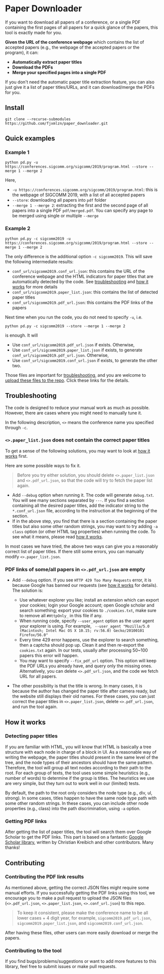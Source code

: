 # Paper Downloader
If you want to download all papers of a conference, or a single PDF containing the first pages of all papers for a quick glance of the papers, this tool is exactly made for you.

**Given the URL of the conference webpage** which contains the list of accepted papers (e.g., the webpage of the accepted papers or the program), it can:

* **Automatically extract paper titles**
* **Download the PDFs**
* **Merge your specified pages into a single PDF**

If you don't need the automatic paper title extraction feature, you can also just give it a list of paper titles/URLs, and it can download/merge the PDFs for you.

## Install
```
git clone --recurse-submodules https://github.com/fjxmlzn/paper_downloader.git
```

## Quick examples
### Example 1
```
python pd.py -u https://conferences.sigcomm.org/sigcomm/2019/program.html --store --merge 1 --merge 2
```
Here,

* `-u https://conferences.sigcomm.org/sigcomm/2019/program.html`: this is the webpage of SIGCOMM 2019, with a list of all accepted papers
* `--store`: downloading all papers into `pdf` folder
* `--merge 1 --merge 2`: extracting the first and the second page of all papers into a single PDF `pdf/merged.pdf`. You can specify any page to be merged using single or multiple `--merge`

### Example 2
```
python pd.py -c sigcomm2019 -u https://conferences.sigcomm.org/sigcomm/2019/program.html --store --merge 1 --merge 2
```
The only difference is the additional option `-c sigcomm2019`. This will save the following intermediate results:

*  `conf_url/sigcomm2019.conf_url.json`: this contains the URL of the conference webpage and the HTML indicators for paper titles that are automatically detected by the code. See [troubleshooting](#troubleshooting) and [how it works](#how-it-works) for more details
*  `conf_url/sigcomm2019.paper_list.json`: this contains the list of detected paper titles
*  `conf_url/sigcomm2019.pdf_url.json`: this contains the PDF links of the papers

Next time when you run the code, you do not need to specify `-u`, i.e.

```
python pd.py -c sigcomm2019 --store --merge 1 --merge 2
```

is enough. It will 

* Use `conf_url/sigcomm2019.pdf_url.json` if exists. Otherwise,
* Use `conf_url/sigcomm2019.paper_list.json` if exists, to generate  `conf_url/sigcomm2019.pdf_url.json`. Otherwise,
* Use `conf_url/sigcomm2019.conf_url.json` if exists, to generate the other two.

Those files are important for [troubleshooting](#troubleshooting), and you are welcome to [upload these files to the repo](#contributing). Click these links for the details.

## Troubleshooting
The code is designed to reduce your manual work as much as possible. However, there are cases where you might need to manually tune it.

In the following description, `<>` means the conference name you specified through `-c`.

### `<>.paper_list.json` does not contain the correct paper titles
To get a sense of the following solutions, you may want to look at [how it works](#how-it-works) first.

Here are some possible ways to fix it.

> Before you try either solution, you should delete `<>.paper_list.json` and `<>.pdf_url.json`, so that the code will try to fetch the paper list again.

* Add `--debug` option when running it. The code will generate `debug.txt`. You will see many sections separated by `---`. If you find a section containing all the desired paper titles, add the indicator string to the `*.conf_url.json` file, according to the instruction at the beginning of the section.
* If in the above step, you find that there is a section containing the paper titles but also some other random strings, you may want to try adding `-a class` option (or other HTML tag properties) when running the code. To see what it means, please read [how it works](#how-it-works).

In most cases we have tried, the above two ways can give you a reasonably correct list of paper titles. If there still some errors, you can manually modify `<>.paper_list.json`.

### PDF links of some/all papers in `<>.pdf_url.json` are empty
* Add `--debug` option. If you see `HTTP 429 Too Many Requests` error, it is because Google has banned our requests (see [how it works](#how-it-works) for details). The solution is:
    * Use whatever explorer you like; install an extension which can export your cookies; login your Google account; open Google scholar and search something; export your cookies to `./cookies.txt`, make sure to remove all `#HttpOnly_` in this file if any.
    * When running code, specify `--user_agent` option as the user agent your explorer is using. For example,
` --user_agent "Mozilla/5.0 (Macintosh; Intel Mac OS X 10.15; rv:56.0) Gecko/20100101 Firefox/56.0"`
    * Every time 429 error happens, use the explorer to search something, then a captcha should pop up. Clean it and then re-export the `cookies.txt` again. In our tests, usually after processing 50~100 papers this error will happen.
    * You may want to specify `--fix_pdf_url` option. This option will keep the PDF URLs you already have, and query only the missing ones. Alternatively, you can delete `<>.pdf_url.json`, and the code we fetch URL for all papers.

* The other possibility is that the title is wrong. In many cases, it is because the author has changed the paper title after camera ready, but the website still displays their old names. For these cases, you can just correct the paper titles in `<>.paper_list.json`, delete `<>.pdf_url.json`, and run the tool again.

    

## How it works
### Detecting paper titles
If you are familiar with HTML, you will know that HTML is basically a tree structure with each node in charge of a block in UI. As a reasonable way of writing the webpage, the paper titles should present in the same level of the tree, and the node types of their ancestors should have the same pattern. Therefore, the tool will group all text nodes according to their path to the root. For each group of texts, the tool uses some simple heuristics (e.g., number of words) to determine if the group is titles. The heuristics we use are very simple, but they turn out to work well in our (limited) tests.

By default, the path to the root only considers the node type (e.g., div, ul, strong). In some cases, titles happen to have the same node type path with some other random strings. In these cases, you can include other node properties (e.g., class) into the path discrimination, using `-a` option.
 
### Getting PDF links
After getting the list of paper titles, the tool will search them over Google Scholar to get the PDF links. This part is based on a fantastic [Google Scholar library](https://github.com/ckreibich/scholar.py), written by Christian Kreibich and other contributors. Many thanks!

## Contributing
### Contributing the PDF link results
As mentioned above, getting the correct JSON files might require some manual efforts. If you successfully getting the PDF links using this tool, we encourage you to make a pull request to upload the JSON files (`<>.pdf_url.json`, `<>.paper_list.json`, `<>.conf_url.json`) to this repo. 
> To keep it consistent, please make the conference name to be all lower cases + 4 digit year, for example, `sigcomm2019.pdf_url.json`, `sigcomm2019.paper_list.json`, and `sigcomm2019.conf_url.json`.

After having these files, other users can more easily download or merge the papers.

### Contributing to the tool
If you find bugs/problems/suggestions or want to add more features to this library, feel free to submit issues or make pull requests.

